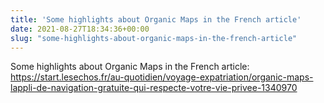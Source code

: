 ```yaml
---
title: 'Some highlights about Organic Maps in the French article'
date: 2021-08-27T18:34:36+00:00
slug: "some-highlights-about-organic-maps-in-the-french-article"
---
```


Some highlights about Organic Maps in the French article: <https://start.lesechos.fr/au-quotidien/voyage-expatriation/organic-maps-lappli-de-navigation-gratuite-qui-respecte-votre-vie-privee-1340970>
